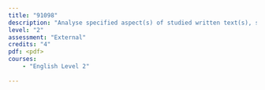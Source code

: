 ```yaml
---
title: "91098"
description: "Analyse specified aspect(s) of studied written text(s), supported by evidence"
level: "2"
assessment: "External"
credits: "4"
pdf: <pdf>
courses:
    - "English Level 2"
    
---
```

